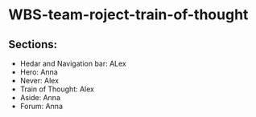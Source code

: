 # WBS-team-roject-train-of-thought

## Sections:
- Hedar and Navigation bar: ALex
- Hero: Anna
- Never: Alex
- Train of Thought: Alex
- Aside: Anna
- Forum: Anna